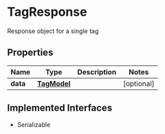

# TagResponse

Response object for a single tag

## Properties

Name | Type | Description | Notes
------------ | ------------- | ------------- | -------------
**data** | [**TagModel**](TagModel.md) |  |  [optional]


## Implemented Interfaces

* Serializable


